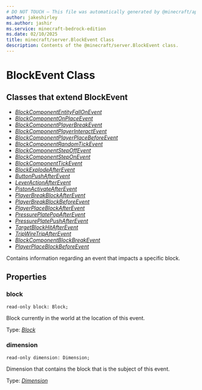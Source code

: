```yaml
---
# DO NOT TOUCH — This file was automatically generated by @minecraft/api-docs-generator, to report problems file an issue at https://github.com/Mojang/minecraft-scripting-libraries
author: jakeshirley
ms.author: jashir
ms.service: minecraft-bedrock-edition
ms.date: 02/10/2025
title: minecraft/server.BlockEvent Class
description: Contents of the @minecraft/server.BlockEvent class.
---
```

# BlockEvent Class

## Classes that extend BlockEvent
- [*BlockComponentEntityFallOnEvent*](BlockComponentEntityFallOnEvent.md)
- [*BlockComponentOnPlaceEvent*](BlockComponentOnPlaceEvent.md)
- [*BlockComponentPlayerBreakEvent*](BlockComponentPlayerBreakEvent.md)
- [*BlockComponentPlayerInteractEvent*](BlockComponentPlayerInteractEvent.md)
- [*BlockComponentPlayerPlaceBeforeEvent*](BlockComponentPlayerPlaceBeforeEvent.md)
- [*BlockComponentRandomTickEvent*](BlockComponentRandomTickEvent.md)
- [*BlockComponentStepOffEvent*](BlockComponentStepOffEvent.md)
- [*BlockComponentStepOnEvent*](BlockComponentStepOnEvent.md)
- [*BlockComponentTickEvent*](BlockComponentTickEvent.md)
- [*BlockExplodeAfterEvent*](BlockExplodeAfterEvent.md)
- [*ButtonPushAfterEvent*](ButtonPushAfterEvent.md)
- [*LeverActionAfterEvent*](LeverActionAfterEvent.md)
- [*PistonActivateAfterEvent*](PistonActivateAfterEvent.md)
- [*PlayerBreakBlockAfterEvent*](PlayerBreakBlockAfterEvent.md)
- [*PlayerBreakBlockBeforeEvent*](PlayerBreakBlockBeforeEvent.md)
- [*PlayerPlaceBlockAfterEvent*](PlayerPlaceBlockAfterEvent.md)
- [*PressurePlatePopAfterEvent*](PressurePlatePopAfterEvent.md)
- [*PressurePlatePushAfterEvent*](PressurePlatePushAfterEvent.md)
- [*TargetBlockHitAfterEvent*](TargetBlockHitAfterEvent.md)
- [*TripWireTripAfterEvent*](TripWireTripAfterEvent.md)
- [*BlockComponentBlockBreakEvent*](BlockComponentBlockBreakEvent.md)
- [*PlayerPlaceBlockBeforeEvent*](PlayerPlaceBlockBeforeEvent.md)

Contains information regarding an event that impacts a specific block.

## Properties

### **block**
`read-only block: Block;`

Block currently in the world at the location of this event.

Type: [*Block*](Block.md)

### **dimension**
`read-only dimension: Dimension;`

Dimension that contains the block that is the subject of this event.

Type: [*Dimension*](Dimension.md)
